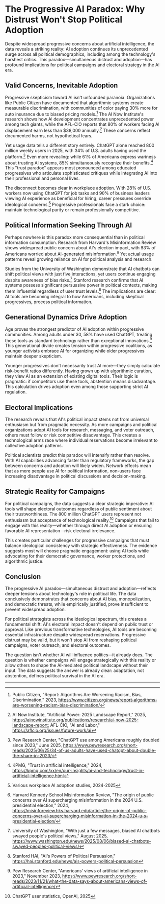 # The Progressive AI Paradox: Why Distrust Won't Stop Political Adoption

Despite widespread progressive concerns about artificial intelligence, the data reveals a striking reality: AI adoption continues its unprecedented surge across all political demographics, including among the technology's harshest critics. This paradox—simultaneous distrust and adoption—has profound implications for political campaigns and electoral strategy in the AI era.

## Valid Concerns, Inevitable Adoption

Progressive skepticism toward AI isn't unfounded paranoia. Organizations like Public Citizen have documented that algorithmic systems create measurable discrimination, with communities of color paying 30% more for auto insurance due to biased pricing models.[^1] The AI Now Institute's research shows how AI development concentrates unprecedented power among tech giants, while the AFL-CIO reports that 80% of workers facing AI displacement earn less than $38,000 annually.[^2] These concerns reflect documented harms, not hypothetical fears.

Yet usage data tells a different story entirely. ChatGPT alone reached 800 million weekly users in 2025, with 34% of U.S. adults having used the platform.[^3] Even more revealing: while 61% of Americans express wariness about trusting AI systems, 85% simultaneously recognize their benefits.[^4] This "trust paradox" appears most pronounced among educated progressives who articulate sophisticated critiques while integrating AI into their professional and personal lives.

The disconnect becomes clear in workplace adoption. With 28% of U.S. workers now using ChatGPT for job tasks and 90% of business leaders viewing AI experience as beneficial for hiring, career pressures override ideological concerns.[^5] Progressive professionals face a stark choice: maintain technological purity or remain professionally competitive.

## Political Information Seeking Through AI

Perhaps nowhere is this paradox more consequential than in political information consumption. Research from Harvard's Misinformation Review shows widespread public concern about AI's election impact, with 83% of Americans worried about AI-generated misinformation.[^6] Yet actual usage patterns reveal growing reliance on AI for political analysis and research.

Studies from the University of Washington demonstrate that AI chatbots can shift political views with just five interactions, yet users continue engaging despite awareness of bias risks.[^7] Stanford research confirms that AI systems possess significant persuasive power in political contexts, making them influential regardless of user trust levels.[^8] The implications are clear: AI tools are becoming integral to how Americans, including skeptical progressives, process political information.

## Generational Dynamics Drive Adoption

Age proves the strongest predictor of AI adoption within progressive communities. Among adults under 30, 58% have used ChatGPT, treating these tools as standard technology rather than exceptional innovations.[^9] This generational divide creates tension within progressive coalitions, as younger activists embrace AI for organizing while older progressives maintain deeper skepticism.

Younger progressives don't necessarily trust AI more—they simply calculate risk-benefit ratios differently. Having grown up with algorithmic curation, they view AI as an extension of existing digital tools. Their logic is pragmatic: if competitors use these tools, abstention means disadvantage. This calculation drives adoption even among those supporting strict AI regulation.

## Electoral Implications

The research reveals that AI's political impact stems not from universal enthusiasm but from pragmatic necessity. As more campaigns and political organizations adopt AI tools for research, messaging, and voter outreach, others must follow or risk competitive disadvantage. This creates a technological arms race where individual reservations become irrelevant to collective adoption patterns.

Political scientists predict this paradox will intensify rather than resolve. With AI capabilities advancing faster than regulatory frameworks, the gap between concerns and adoption will likely widen. Network effects mean that as more people use AI for political information, non-users face increasing disadvantage in political discussions and decision-making.

## Strategic Reality for Campaigns

For political campaigns, the data suggests a clear strategic imperative: AI tools will shape electoral outcomes regardless of public sentiment about their trustworthiness. The 800 million ChatGPT users represent not enthusiasm but acceptance of technological reality.[^10] Campaigns that fail to engage with this reality—whether through direct AI adoption or ensuring favorable AI representation—risk electoral irrelevance.

This creates particular challenges for progressive campaigns that must balance ideological consistency with strategic effectiveness. The evidence suggests most will choose pragmatic engagement: using AI tools while advocating for their democratic governance, worker protections, and algorithmic justice.

## Conclusion

The progressive AI paradox—simultaneous distrust and adoption—reflects deeper tensions about technology's role in political life. The data conclusively demonstrates that concerns about AI bias, monopolization, and democratic threats, while empirically justified, prove insufficient to prevent widespread adoption.

For political strategists across the ideological spectrum, this creates a fundamental shift: AI's electoral impact doesn't depend on public trust or approval. Like previous transformative technologies, AI tools are becoming essential infrastructure despite widespread reservations. Progressive distrust may be valid, but it won't stop AI from reshaping political campaigns, voter outreach, and electoral outcomes.

The question isn't whether AI will influence politics—it already does. The question is whether campaigns will engage strategically with this reality or allow others to shape the AI-mediated political landscape without their input. The data suggests the answer is already clear: adaptation, not abstention, defines political survival in the AI era.

---

[^1]: Public Citizen, "Report: Algorithms Are Worsening Racism, Bias, Discrimination," 2023, https://www.citizen.org/news/report-algorithms-are-worsening-racism-bias-discrimination/

[^2]: AI Now Institute, "Artificial Power: 2025 Landscape Report," 2025, https://ainowinstitute.org/publications/research/ai-now-2025-landscape-report; AFL-CIO, "AI and Labor," https://aflcio.org/issues/future-work/ai

[^3]: Pew Research Center, "ChatGPT use among Americans roughly doubled since 2023," June 2025, https://www.pewresearch.org/short-reads/2025/06/25/34-of-us-adults-have-used-chatgpt-about-double-the-share-in-2023/

[^4]: KPMG, "Trust in artificial intelligence," 2024, https://kpmg.com/xx/en/our-insights/ai-and-technology/trust-in-artificial-intelligence.html

[^5]: Various workplace AI adoption studies, 2024-2025

[^6]: Harvard Kennedy School Misinformation Review, "The origin of public concerns over AI supercharging misinformation in the 2024 U.S. presidential election," 2024, https://misinforeview.hks.harvard.edu/article/the-origin-of-public-concerns-over-ai-supercharging-misinformation-in-the-2024-u-s-presidential-election/

[^7]: University of Washington, "With just a few messages, biased AI chatbots swayed people's political views," August 2025, https://www.washington.edu/news/2025/08/06/biased-ai-chatbots-swayed-peoples-political-views/

[^8]: Stanford HAI, "AI's Powers of Political Persuasion," https://hai.stanford.edu/news/ais-powers-political-persuasion

[^9]: Pew Research Center, "Americans' views of artificial intelligence in 2023," November 2023, https://www.pewresearch.org/short-reads/2023/11/21/what-the-data-says-about-americans-views-of-artificial-intelligence/

[^10]: ChatGPT user statistics, OpenAI, 2025